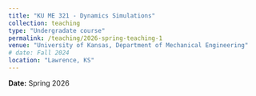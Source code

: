 ```yaml
---
title: "KU ME 321 - Dynamics Simulations"
collection: teaching
type: "Undergradate course"
permalink: /teaching/2026-spring-teaching-1
venue: "University of Kansas, Department of Mechanical Engineering"
# date: Fall 2024
location: "Lawrence, KS"
---
```


<!-- **Course description:** This course is to provide mechanical engineering students with a view of optimization as a tool for decision making when solving engineering problems. Students will be given a fundamental introduction to optimization techniques and an opportunity to learn how to model design and manufacturing problems and solve them using computer-based numerical optimization techniques. The course is taught by lectures along with homework assignments, exams, and a final project. Students will be encouraged to relate course projects to their research. -->

**Date:** Spring 2026

<!-- **Time:** 5:00pm – 7:30pm every Thursday

**Classroom:** Learned Hall 3150, Lawrence, KS -->
